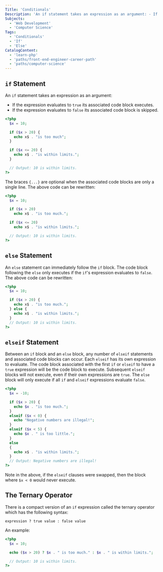```yaml
---
Title: 'Conditionals'
Description: 'An if statement takes an expression as an argument: - If the expression evaluates to true its associated code block executes. - If the expression evaluates to false its associated code block is skipped. php  20) {'
Subjects:
  - 'Web Development'
  - 'Computer Science'
Tags:
  - 'Conditionals'
  - 'If'
  - 'Else'
CatalogContent:
  - 'learn-php'
  - 'paths/front-end-engineer-career-path'
  - 'paths/computer-science'
---
```


## `if` Statement

An `if` statement takes an expression as an argument:

- If the expression evaluates to `true` its associated code block executes.
- If the expression evaluates to `false` its associated code block is skipped.

```php
<?php
  $x = 10;

  if ($x > 20) {
    echo x$ . "is too much";
  }

  if ($x <= 20) {
    echo x$ . "is within limits.";
  }

  // Output: 10 is within limits.
?>
```

The braces `{...}` are optional when the associated code blocks are only a single line. The above code can be rewritten:

```php
<?php
  $x = 10;

  if ($x > 20)
    echo x$ . "is too much.";

  if ($x <= 20)
    echo x$ . "is within limits.";

  // Output: 10 is within limits.
?>
```

## `else` Statement

An `else` statement can immediately follow the `if` block. The code block following the `else` only executes if the `if`'s expression evaluates to `false`.
The above code can be rewritten:

```php
<?php
  $x = 10;

  if ($x > 20) {
    echo x$ . "is too much.";
  } else {
    echo x$ . "is within limits.";
  }
  // Output: 10 is within limits.
?>
```

## `elseif` Statement

Between an `if` block and an `else` block, any number of `elseif` statements and associated code blocks can occur.
Each `elseif` has its own expression to evaluate.
The code block associated with the first `if` or `elseif` to have a `true` expression will be the code block to execute.
Subsequent `elseif` blocks will not execute, even if their own expressions are `true`.
The `else` block will only execute if all `if` and `elseif` expressions evaluate `false`.

```php
<?php
  $x = -10;

  if ($x > 20) {
    echo $x . "is too much.";
  }
  elseif ($x < 0) {
    echo "Negative numbers are illegal!";
  }
  elseif ($x < 5) {
    echo $x . " is too little.";
  }
  else
  {
    echo x$ . "is within limits.";
  }
  // Output: Negative numbers are illegal!
?>
```

Note in the above, if the `elseif` clauses were swapped, then the block where `$x < 0` would never execute.

## The Ternary Operator

There is a compact version of an `if` expression called the ternary operator which has the following syntax:

```pseudo
expression ? true value : false value
```

An example:

```php
<?php
  $x = 10;

  echo ($x > 20) ? $x . " is too much." : $x . " is within limits.";

  // Output: 10 is within limits.
?>
```
